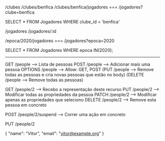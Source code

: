 
/clubes
/clubes/benfica
/clubes/benfica/jogadores === /jogadores?clube=benfica

SELECT * FROM Jogadores WHERE clube_id = 'benfica'

/jogadores
/jogadores/:id

/epoca/2020/jogadores === /jogadores?epoca=2020

SELECT * FROM Jogadores WHERE epoca IN(2020);

-----------------

GET /people --> Lista de pessoas
POST /people --> Adicionar mais uma pessoa
OPTIONS /people --> Allow: GET, POST
(PUT /people --> Remove todas as pessoas e cria novas pessoas que estão no body)
(DELETE /people --> Remove todas as pessoas)

GET /people/2 --> Recebo a representação deste recurso
PUT /people/2 --> Modificar todas as propriedades da pessoa
PATCH /people/2 --> Modificar apenas as propriedades que seleciono
DELETE /people/2 --> Remove esta pessoa em concreto

POST /people/2/suspend  --> Correr uma ação em concreto


PUT /people/2

{
  "name": "Vitor",
  "email": "vitor@example.org"
}


